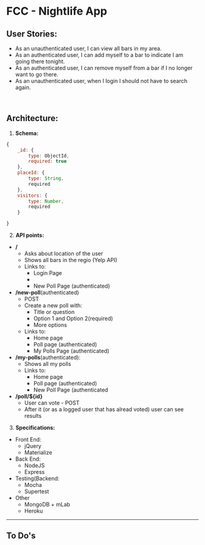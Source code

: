 # FCC - Nightlife App

## User Stories:
* As an unauthenticated user, I can view all bars in my area.
* As an authenticated user, I can add myself to a bar to indicate I am going there tonight.
* As an authenticated user, I can remove myself from a bar if I no longer want to go there.
* As an unauthenticated user, when I login I should not have to search again.

&nbsp;

## Architecture:

1. **Schema:**
```javascript 
{
    _id: {
        type: ObjectId,
        required: true
    }, 
    placeId: {
        type: String,
        required
    },
    visitors: {
        type: Number,
        required
    }

}
```

&nbsp;
2. **API points:**
* __/__
    * Asks about location of the user
    * Shows all bars in the regio (Yelp API)
    * Links to:
        * Login Page
        * 
        * New Poll Page (authenticated)
* __/new-poll__(authenticated)
    * POST
    * Create a new poll with:
        * Title or question
        * Option 1 and Option 2(required)
        * More options
    * Links to:
        * Home page
        * Poll page (authenticated)
        * My Polls Page (authenticated)
* __/my-polls__(authenticated):
    * Shows all my polls
    * Links to:
        * Home page
        * Poll page (authenticated)
        * New Poll Page (authenticated
* __/poll/${id}__
    * User can vote - POST
    * After it (or as a logged user that has alread voted) user can see results

&nbsp;
3. **Specifications:**

* Front End:
    * jQuery
    * Materialize
* Back End:
    * NodeJS
    * Express
* Testing(Backend:
    * Mocha
    * Supertest
* Other
    * MongoDB + mLab
    * Heroku
    
---
## To Do's

